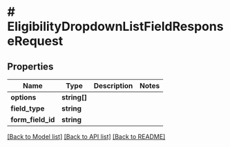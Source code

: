 # # EligibilityDropdownListFieldResponseRequest

## Properties

Name | Type | Description | Notes
------------ | ------------- | ------------- | -------------
**options** | **string[]** |  |
**field_type** | **string** |  |
**form_field_id** | **string** |  |

[[Back to Model list]](../../README.md#models) [[Back to API list]](../../README.md#endpoints) [[Back to README]](../../README.md)
